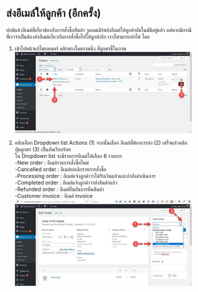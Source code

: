 # ส่งอีเมล์ให้ลูกค้า \(อีกครั้ง\)

ปกติแล้วอีเมล์ที่เกี่ยวข้องกับการสั่งซื้อสินค้า วูคอมเมิร์สส่งอีเมล์ให้ลูกค้าอัตโนมัติอยู่แล้ว แต่หากมีกรณีที่เราจำเป็นต้องส่งอีเมล์เกี่ยวกับการสั่งซื้อไปให้ลูกค้าอีก เราก็สามารถทำได้ โดย

1. เข้าไปหน้าแก้ไขออเดอร์ คลิกตรงใดตรงหนึ่ง ที่ลูกศรชี้ในภาพ  
   ![](/assets/2017-03-02_15-52-39.jpg)

2. คลิกเลือก Dropdown list Actions \(1\) จากนั้นเลือก อีเมล์ที่ต้องการส่ง \(2\) เสร็จแล้วคลิกปุ่มลูกศร \(3\) เป็นอันเรียบร้อย  
   ใน Dropdown list จะมีรายการอีเมล์ให้เลือก 6 รายการ  
   -New order :   อีเมล์รายการสั่งซื้อใหม่  
   -Cancelled order : อีเมล์ยกเลิกรายการสั่งซื้อ  
   -Processing order : อีเมล์แจ้งลูกค้าว่าได้รับเงินแล้วและกำลังดำเนินการ  
   -Completed order : อีเมล์แจ้งลูกค้าว่าส่งสินค้าแล้ว  
   -Refunded order : อีเมล์ยืนยันการคืนสินค้า  
   -Customer invoice : อีเมล์ invoice  
   ![](/assets/2017-03-03_9-12-48.jpg)







